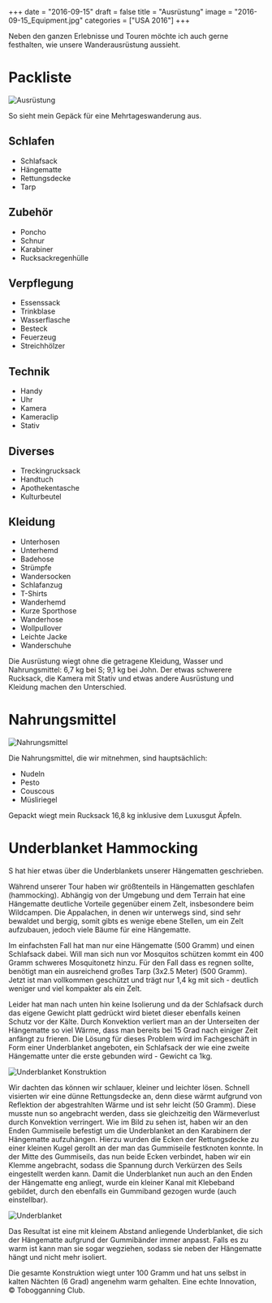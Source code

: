 +++
date = "2016-09-15"
draft = false
title = "Ausrüstung"
image = "2016-09-15_Equipment.jpg"
categories = ["USA 2016"]
+++

Neben den ganzen Erlebnisse und Touren
möchte ich auch gerne festhalten, wie unsere
Wanderausrüstung aussieht.

# Packliste

![Ausrüstung](/images/2016-09-15_Equipment.jpg)

So sieht mein Gepäck für eine
Mehrtageswanderung aus.

## Schlafen

- Schlafsack
- Hängematte
- Rettungsdecke
- Tarp

## Zubehör

- Poncho
- Schnur
- Karabiner
- Rucksackregenhülle

## Verpflegung

- Essenssack
- Trinkblase
- Wasserflasche
- Besteck
- Feuerzeug
- Streichhölzer

## Technik

- Handy
- Uhr
- Kamera
- Kameraclip
- Stativ

## Diverses

- Treckingrucksack
- Handtuch
- Apothekentasche
- Kulturbeutel

## Kleidung

- Unterhosen
- Unterhemd
- Badehose
- Strümpfe
- Wandersocken
- Schlafanzug
- T-Shirts
- Wanderhemd
- Kurze Sporthose
- Wanderhose
- Wollpullover
- Leichte Jacke
- Wanderschuhe

Die Ausrüstung wiegt ohne die getragene
Kleidung, Wasser und Nahrungsmittel:
6,7 kg bei S; 9,1 kg bei John.
Der etwas schwerere Rucksack,
die Kamera mit Stativ und etwas andere
Ausrüstung und Kleidung machen den
Unterschied.

# Nahrungsmittel

![Nahrungsmittel](/images/2016-09-15_Nahrungsmittel.jpg)

Die Nahrungsmittel, die wir mitnehmen, sind
hauptsächlich:
- Nudeln
- Pesto
- Couscous
- Müsliriegel

Gepackt wiegt mein Rucksack 16,8 kg
inklusive dem Luxusgut Äpfeln.

# Underblanket Hammocking

S hat hier etwas über die Underblankets
unserer Hängematten geschrieben.

Während unserer Tour haben wir größtenteils in Hängematten geschlafen (hammocking). Abhängig von der Umgebung und dem Terrain hat eine Hängematte deutliche Vorteile gegenüber einem Zelt, insbesondere beim Wildcampen. Die Appalachen, in denen wir unterwegs sind, sind sehr bewaldet und bergig, somit gibts es wenige ebene Stellen, um ein Zelt aufzubauen, jedoch viele Bäume für eine Hängematte.

Im einfachsten Fall hat man nur eine Hängematte (500 Gramm) und einen Schlafsack dabei. Will man sich nun vor Mosquitos schützen kommt ein 400 Gramm schweres Mosquitonetz hinzu. Für den Fall dass es regnen sollte, benötigt man ein ausreichend großes Tarp (3x2.5 Meter) (500 Gramm). Jetzt ist man vollkommen geschützt und trägt nur 1,4 kg mit sich - deutlich weniger und viel kompakter als ein Zelt.

Leider hat man nach unten hin keine Isolierung und da der Schlafsack durch das eigene Gewicht platt gedrückt wird bietet dieser ebenfalls keinen Schutz vor der Kälte. Durch Konvektion verliert man an der Unterseiten der Hängematte so viel Wärme, dass man bereits bei 15 Grad nach einiger Zeit anfängt zu frieren.
Die Lösung für dieses Problem wird im Fachgeschäft in Form einer Underblanket angeboten, ein Schlafsack der wie eine zweite Hängematte unter die erste gebunden wird - Gewicht ca 1kg.

![Underblanket Konstruktion](/images/2016-09-13_Underblanket-Construction.jpg)

Wir dachten das können wir schlauer, kleiner und leichter lösen. Schnell visierten wir eine dünne Rettungsdecke an, denn diese wärmt aufgrund von Reflektion der abgestrahlten Wärme und ist sehr leicht (50 Gramm).
Diese musste nun so angebracht werden, dass sie gleichzeitig den Wärmeverlust durch Konvektion verringert.
Wie im Bild zu sehen ist, haben wir an den Enden Gummiseile befestigt um die Underblanket an den Karabinern der Hängematte aufzuhängen. Hierzu wurden die Ecken der Rettungsdecke zu einer kleinen Kugel gerollt an der man das Gummiseile festknoten konnte. In der Mitte des Gummiseils, das nun beide Ecken verbindet, haben wir ein Klemme angebracht, sodass die Spannung durch Verkürzen des Seils eingestellt werden kann.
Damit die Underblanket nun auch an den Enden der Hängematte eng anliegt, wurde ein kleiner Kanal mit Klebeband gebildet, durch den ebenfalls ein Gummiband gezogen wurde (auch einstellbar).  

![Underblanket](/images/2016-09-13_Underblanket.jpg)

Das Resultat ist eine mit kleinem Abstand anliegende Underblanket, die sich der Hängematte aufgrund der Gummibänder immer anpasst. Falls es zu warm ist kann man sie sogar wegziehen, sodass sie neben der Hängematte hängt und nicht mehr isoliert.

Die gesamte Konstruktion wiegt unter 100 Gramm und hat uns selbst in kalten Nächten (6 Grad) angenehm warm gehalten.
Eine echte Innovation, © Tobogganning Club.
